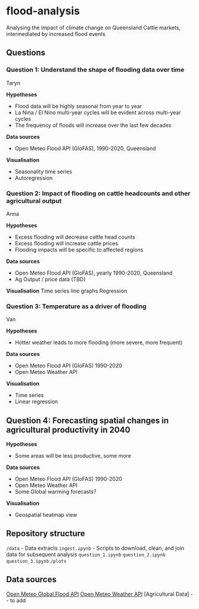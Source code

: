 # flood-analysis

Analysing the impact of climate change on Queensland Cattle markets, intermediated by increased flood events


## Questions

### Question 1: Understand the shape of flooding data over time
Taryn

**Hypotheses**
- Flood data will be highly seasonal from year to year
- La Nina / El Nino multi-year cycles will be evident across multi-year cycles
- The frequency of floods will increase over the last few decades

**Data sources**
- Open Meteo Flood API (GloFAS), 1990-2020, Queensland

**Visualisation**
- Seasonality time series
- Autoregression


### Question 2: Impact of flooding on cattle headcounts and other agricultural output
Anna

**Hypotheses**
- Excess flooding will decrease cattle head counts
- Excess flooding will increase cattle prices
- Flooding impacts will be specific to affected regions

**Data sources**
- Open Meteo Flood API (GloFAS), yearly 1990-2020, Queensland
- Ag Output / price data (TBD)

**Visualisation**
Time series line graphs
Regression


### Question 3: Temperature as a driver of flooding 
Van

**Hypotheses**
- Hotter weather leads to more flooding (more severe, more frequent)

**Data sources**
- Open Meteo Flood API (GloFAS) 1990-2020
- Open Meteo Weather API

**Visualisation**
- Time series
- Linear regression


## Question 4: Forecasting spatial changes in agricultural productivity in 2040

**Hypotheses**
- Some areas will be less productive, some more

**Data sources**
- Open Meteo Flood API (GloFAS) 1990-2020
- Open Meteo Weather API
- Some Global warming forecasts?

**Visualisation**
- Geospatial heatmap view



## Repository structure


`/data` - Data extracts
`ingest.ipynb` - Scripts to download, clean, and join data for subsequent analysis
`question_1.ipynb` 
`question_2.ipynb` 
`question_3.ipynb` 
`/plots`




## Data sources

[Open Meteo Global Flood API](https://open-meteo.com/en/docs/flood-api)
[Open Meteo Weather API](https://open-meteo.com/)
[Agricultural Data] -- to add

